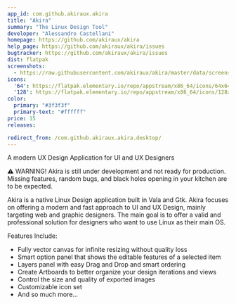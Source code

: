 ```yaml
---
app_id: com.github.akiraux.akira
title: "Akira"
summary: "The Linux Design Tool"
developer: "Alessandro Castellani"
homepage: https://github.com/akiraux/akira
help_page: https://github.com/akiraux/akira/issues
bugtracker: https://github.com/akiraux/akira/issues
dist: flatpak
screenshots:
  - https://raw.githubusercontent.com/akiraux/akira/master/data/screenshots/screenshot-1.png
icons:
  '64': https://flatpak.elementary.io/repo/appstream/x86_64/icons/64x64/com.github.akiraux.akira.png
  '128': https://flatpak.elementary.io/repo/appstream/x86_64/icons/128x128/com.github.akiraux.akira.png
color:
  primary: "#3f3f3f"
  primary-text: "#ffffff"
price: 15
releases:

redirect_from: /com.github.akiraux.akira.desktop/
---
```


<p>A modern UX Design Application for UI and UX Designers</p>
<p>⚠ WARNING! Akira is still under development and not ready for production. Missing features, random bugs, and black holes opening in your kitchen are to be expected.</p>
<p>Akira is a native Linux Design application built in Vala and Gtk. Akira focuses on offering a modern and fast approach to UI and UX Design, mainly targeting web and graphic designers. The main goal is to offer a valid and professional solution for designers who want to use Linux as their main OS.</p>
<p>Features Include:</p>
<ul>
<li>Fully vector canvas for infinite resizing without quality loss</li>
<li>Smart option panel that shows the editable features of a selected item</li>
<li>Layers panel with easy Drag and Drop and smart ordering</li>
<li>Create Artboards to better organize your design iterations and views</li>
<li>Control the size and quality of exported images</li>
<li>Customizable icon set</li>
<li>And so much more…</li>
</ul>